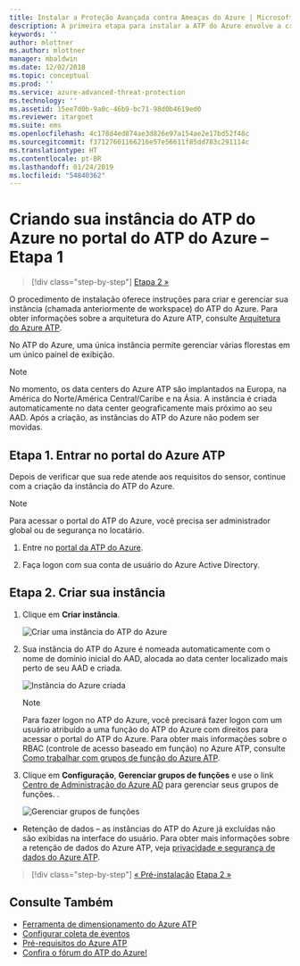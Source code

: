 ```yaml
---
title: Instalar a Proteção Avançada contra Ameaças do Azure | Microsoft Docs
description: A primeira etapa para instalar a ATP do Azure envolve a criação de um espaço de trabalho para sua implantação da ATP do Azure.
keywords: ''
author: mlottner
ms.author: mlottner
manager: mbaldwin
ms.date: 12/02/2018
ms.topic: conceptual
ms.prod: ''
ms.service: azure-advanced-threat-protection
ms.technology: ''
ms.assetid: 15ee7d0b-9a0c-46b9-bc71-98d0b4619ed0
ms.reviewer: itargoet
ms.suite: ems
ms.openlocfilehash: 4c178d4ed874ae3d826e97a154ae2e17bd52f48c
ms.sourcegitcommit: f37127601166216e57e56611f85dd783c291114c
ms.translationtype: HT
ms.contentlocale: pt-BR
ms.lasthandoff: 01/24/2019
ms.locfileid: "54840362"
---
```

# <a name="creating-your-azure-atp-instance-in-the-azure-atp-portal---step-1"></a>Criando sua instância do ATP do Azure no portal do ATP do Azure – Etapa 1

> [!div class="step-by-step"]
> [Etapa 2 »](install-atp-step2.md)

O procedimento de instalação oferece instruções para criar e gerenciar sua instância (chamada anteriormente de workspace) do ATP do Azure. Para obter informações sobre a arquitetura do Azure ATP, consulte [Arquitetura do Azure ATP](atp-architecture.md).

No ATP do Azure, uma única instância permite gerenciar várias florestas em um único painel de exibição. 

> [!NOTE]
> No momento, os data centers do Azure ATP são implantados na Europa, na América do Norte/América Central/Caribe e na Ásia. A instância é criada automaticamente no data center geograficamente mais próximo ao seu AAD. Após a criação, as instâncias do ATP do Azure não podem ser movidas. 

## <a name="step-1-enter-the-azure-atp-portal"></a>Etapa 1. Entrar no portal do Azure ATP

Depois de verificar que sua rede atende aos requisitos do sensor, continue com a criação da instância do ATP do Azure.

> [!NOTE]
>Para acessar o portal do ATP do Azure, você precisa ser administrador global ou de segurança no locatário.


1.  Entre no [portal da ATP do Azure](https://portal.atp.azure.com).

2.  Faça logon com sua conta de usuário do Azure Active Directory.

## <a name="step-2-create-your-instance"></a>Etapa 2. Criar sua instância

1. Clique em **Criar instância**. 

    ![Criar uma instância do ATP do Azure](media/create-instance.png)

2. Sua instância do ATP do Azure é nomeada automaticamente com o nome de domínio inicial do AAD, alocada ao data center localizado mais perto de seu AAD e criada. 

    ![Instância do Azure criada](media/instance-created.png)

    > [!NOTE]
    > Para fazer logon no ATP do Azure, você precisará fazer logon com um usuário atribuído a uma função do ATP do Azure com direitos para acessar o portal do ATP do Azure. Para obter mais informações sobre o RBAC (controle de acesso baseado em função) no Azure ATP, consulte [Como trabalhar com grupos de função do Azure ATP](atp-role-groups.md).
 
3. Clique em **Configuração**, **Gerenciar grupos de funções** e use o link [Centro de Administração do Azure AD](https://docs.microsoft.com/azure/active-directory/active-directory-assign-admin-roles-azure-portal) para gerenciar seus grupos de funções. .

    ![Gerenciar grupos de funções](media/creation-manage-role-groups.png)

- Retenção de dados – as instâncias do ATP do Azure já excluídas não são exibidas na interface do usuário. Para obter mais informações sobre a retenção de dados do Azure ATP, veja [privacidade e segurança de dados do Azure ATP](atp-privacy-compliance.md).


> [!div class="step-by-step"]
> [« Pré-instalação](atp-prerequisites.md)
> [Etapa 2 »](install-atp-step2.md)



## <a name="see-also"></a>Consulte Também
- [Ferramenta de dimensionamento do Azure ATP](http://aka.ms/aatpsizingtool)
- [Configurar coleta de eventos](configure-event-collection.md)
- [Pré-requisitos do Azure ATP](atp-prerequisites.md)
- [Confira o fórum do ATP do Azure!](https://aka.ms/azureatpcommunity)
